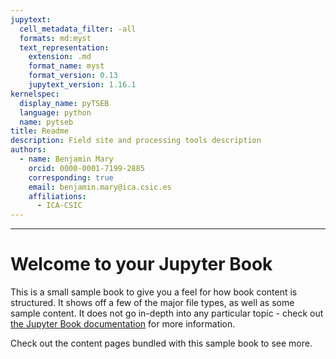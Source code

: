 ```yaml
---
jupytext:
  cell_metadata_filter: -all
  formats: md:myst
  text_representation:
    extension: .md
    format_name: myst
    format_version: 0.13
    jupytext_version: 1.16.1
kernelspec:
  display_name: pyTSEB
  language: python
  name: pytseb
title: Readme
description: Field site and processing tools description
authors:
  - name: Benjamin Mary
    orcid: 0000-0001-7199-2885
    corresponding: true
    email: benjamin.mary@ica.csic.es
    affiliations:
      - ICA-CSIC
---
```

---

# Welcome to your Jupyter Book

This is a small sample book to give you a feel for how book content is
structured.
It shows off a few of the major file types, as well as some sample content.
It does not go in-depth into any particular topic - check out [the Jupyter Book documentation](https://jupyterbook.org) for more information.

Check out the content pages bundled with this sample book to see more.

```{tableofcontents}
```
